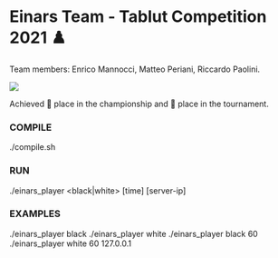 # Einars Team - Tablut Competition 2021 ♟️

Team members: Enrico Mannocci, Matteo Periani, Riccardo Paolini.
<p align="left">
  <img src="[HjalmarJaaaGIF](https://github.com/Noce99/Tablut/assets/75308627/ddf46707-9dfb-43c7-9fb6-5228a4c45930)">
</p>

Achieved 🥇 place in the championship and 🥉 place in the tournament.

### COMPILE
./compile.sh
### RUN
./einars_player <black|white> [time] [server-ip]
### EXAMPLES
./einars_player black
./einars_player white
./einars_player black 60
./einars_player white 60 127.0.0.1

